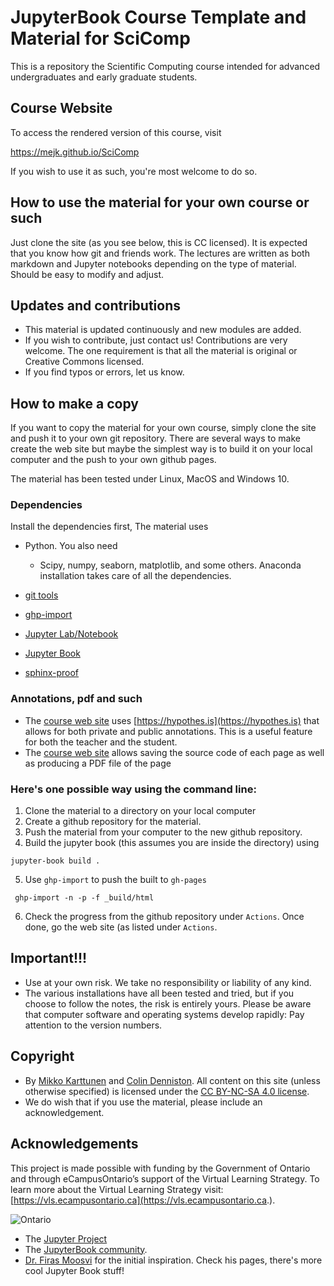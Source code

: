 # JupyterBook Course Template and Material for SciComp

This is a repository the Scientific Computing course intended for advanced undergraduates and early graduate students.

## Course Website

To access the rendered version of this course, visit 

https://mejk.github.io/SciComp

If you wish to use it as such, you're most welcome to do so.

## How to use the material for your own course or such

Just clone the site (as you see below, this is CC licensed). It is expected that you know how git and friends work. The lectures are written as both markdown and Jupyter notebooks depending on the type of material. Should be easy to modify and adjust. 

## Updates and contributions

- This material is updated continuously and new modules are added.
- If you wish to contribute, just contact us! Contributions are very welcome. The one requirement is that all the material is original or Creative Commons licensed.
- If you find typos or errors, let us know.


## How to make a copy

If you want to copy the material for your own course, simply clone the site and push it to your own git repository. There are several ways to make create the web site but maybe the simplest way is to build it on your local computer and the push to your own github pages.

The material has been tested under Linux, MacOS and Windows 10.

### Dependencies

Install the dependencies first, The material uses 

- Python. You also need
  - Scipy, numpy, seaborn, matplotlib, and some others. Anaconda installation takes care of all the dependencies.
  
- [git tools](https://github.com/git-guides/install-git)
- [ghp-import](https://github.com/c-w/ghp-import)
- [Jupyter Lab/Notebook](https://jupyter.org/)
- [Jupyter Book](https://jupyterbook.org/start/overview.html)
- [sphinx-proof](https://github.com/executablebooks/sphinx-proof)

### Annotations, pdf and such

- The [course web site](https://mejk.github.io/SciComp/) uses [https://hypothes.is](https://hypothes.is) that allows for both private and public annotations. This is a useful feature for both the teacher and the student.
-  The [course web site](https://mejk.github.io/SciComp/) allows saving the source code of each page as well as producing a PDF file of the page 

### Here's one possible way using the command line:

1. Clone the material to a directory on your local computer
1. Create a github repository for the material.
1. Push the material from your computer to the new github repository. 
1. Build the jupyter book (this assumes you are inside the directory) using
  ```
  jupyter-book build .
  ```
5. Use `ghp-import` to push the built to `gh-pages`
  ```
   ghp-import -n -p -f _build/html
  ``` 
6. Check the progress from the github repository under `Actions`. Once done, go the web site (as listed under `Actions`.

## Important!!!

- Use at your own risk. We take no responsibility or liability of any kind. 
- The various installations have all been tested and tried, but if you choose to follow the notes, the risk is entirely yours. Please be aware that computer software and operating systems develop rapidly: Pay attention to the version numbers.

## Copyright 

- By [Mikko Karttunen](https://www.softsimu.net/mikko/) and [Colin Denniston](https://publish.uwo.ca/~cdennist/group.html).  All content on this site (unless otherwise specified) is licensed under the [CC BY-NC-SA 4.0 license](https://creativecommons.org/licenses/by-nc-sa/4.0/).
- We do wish that if you use the material, please include an acknowledgement. 


## Acknowledgements

This project is made possible with funding by the Government of Ontario and through eCampusOntario’s support of the Virtual Learning Strategy. To learn more about the Virtual Learning Strategy visit: [https://vls.ecampusontario.ca](https://vls.ecampusontario.ca.).

![Ontario](./images/logos/ON_POS_LOGO_RGB_sm.png)


- The [Jupyter Project](https://jupyter.org/)
- The [JupyterBook community](https://github.com/executablebooks/jupyter-book/graphs/contributors).
- [Dr. Firas Moosvi](https://github.com/firasm) for the initial inspiration. Check his pages, there's more cool Jupyter Book stuff!

